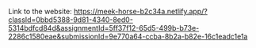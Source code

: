 Link to the website: https://meek-horse-b2c34a.netlify.app/?classId=0bbd5388-9d81-4340-8ed0-5314bdfcd84d&assignmentId=5ff37f12-65d5-499b-b73e-2286c1580eae&submissionId=9e770a64-ccba-8b2a-b82e-16c1eadc1e1a
